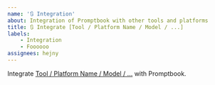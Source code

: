 ```yaml
---
name: '🔃 Integration'
about: Integration of Promptbook with other tools and platforms
title: 🔃 Integrate [Tool / Platform Name / Model / ...]
labels:
    - Integration
    - Foooooo
assignees: hejny
---
```


Integrate [Tool / Platform Name / Model / ...](#link) with Promptbook.
